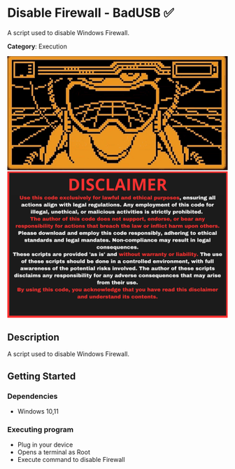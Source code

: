 # Disable Firewall - BadUSB ✅

A script used to disable Windows Firewall.

**Category**: Execution

<div align=center>

<img src="/main/img/logo-repository-2_0.gif" width="600" /><br>
<img src="/main/img/DISCLAIMER.png" width="600" />

</div>

## Description

A script used to disable Windows Firewall.

## Getting Started

### Dependencies

* Windows 10,11

### Executing program

* Plug in your device
* Opens a terminal as Root
* Execute command to disable Firewall

